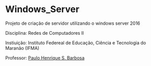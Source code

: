 # Windows_Server
Projeto de criação de servidor utilizando o windows server 2016 

Disciplina: Redes de Computadores II

Instiuição: Instituto Federeal de Educação, Ciência e Tecnologia do Maranão (IFMA)

Professor: [Paulo Henrique S. Barbosa](https://github.com/agenteph)
